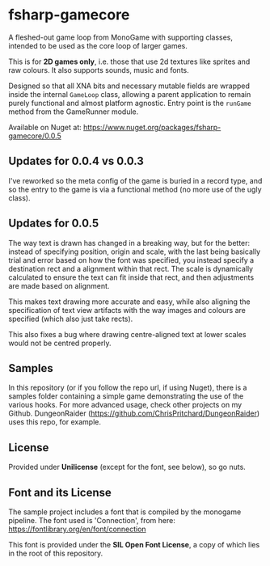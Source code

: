 # fsharp-gamecore

A fleshed-out game loop from MonoGame with supporting classes, intended to be used as the core loop of larger games.

This is for **2D games only**, i.e. those that use 2d textures like sprites and raw colours. It also supports sounds, music and fonts.

Designed so that all XNA bits and necessary mutable fields are wrapped inside the internal `GameLoop` class, allowing a parent application to remain purely functional and almost platform agnostic. Entry point is the `runGame` method from the GameRunner module.

Available on Nuget at: <https://www.nuget.org/packages/fsharp-gamecore/0.0.5>

## Updates for 0.0.4 vs 0.0.3

I've reworked so the meta config of the game is buried in a record type, and so the entry to the game is via a functional method (no more use of the ugly class).

## Updates for 0.0.5

The way text is drawn has changed in a breaking way, but for the better: instead of specifying position, origin and scale, with the last being basically trial and error based on how the font was specified, you instead specify a destination rect and a alignment within that rect. The scale is dynamically calculated to ensure the text can fit inside that rect, and then adjustments are made based on alignment. 

This makes text drawing more accurate and easy, while also aligning the specification of text view artifacts with the way images and colours are specified (which also just take rects).

This also fixes a bug where drawing centre-aligned text at lower scales would not be centred properly.

## Samples

In this repository (or if you follow the repo url, if using Nuget), there is a samples folder containing a simple game demonstrating the use of the various hooks. For more advanced usage, check other projects on my Github. DungeonRaider (<https://github.com/ChrisPritchard/DungeonRaider>) uses this repo, for example.

## License

Provided under **Unilicense** (except for the font, see below), so go nuts.

## Font and its License

The sample project includes a font that is compiled by the monogame pipeline. The font used is 'Connection', from here: <https://fontlibrary.org/en/font/connection>

This font is provided under the **SIL Open Font License**, a copy of which lies in the root of this repository.
